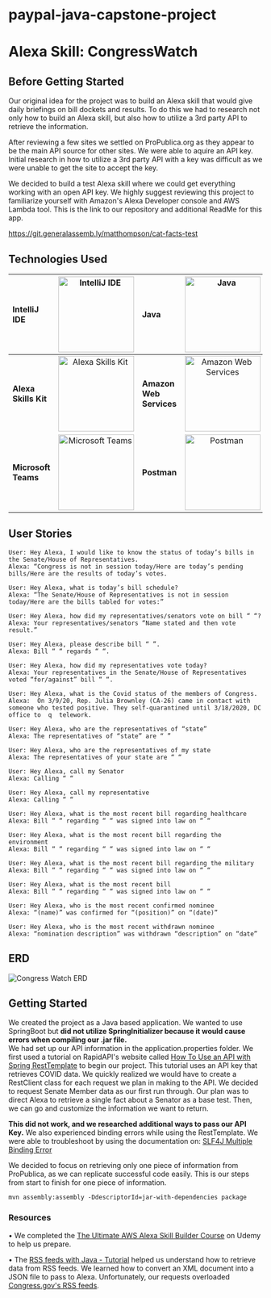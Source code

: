 # paypal-java-capstone-project

# Alexa Skill: CongressWatch

## Before Getting Started

Our original idea for the project was to build an Alexa skill that would give daily briefings on bill dockets and
results. To do this we had to research not only how to build an Alexa skill, but also how to utilize a 3rd party API to retrieve
the information.  

After reviewing a few sites we settled on ProPublica.org as they appear to be the main API source for other sites. We
were able to aquire an API key. Initial research in how to utilize a 3rd party API with a key was difficult as we were unable to get the site to accept
the key.  

We decided to build a test Alexa skill where we could get everything working with an open API key. We highly suggest reviewing this project to familiarize yourself with Amazon's Alexa Developer console and AWS Lambda tool. This is the link to our repository and additional ReadMe for this app.

https://git.generalassemb.ly/matthompson/cat-facts-test

## Technologies Used
| __IntelliJ IDE__ | <img src="https://upload.wikimedia.org/wikipedia/commons/9/9c/IntelliJ_IDEA_Icon.svg" alt="IntelliJ IDE" width="150"/> | __Java__ | <img src="https://cdn.freebiesupply.com/logos/thumbs/2x/java-4-logo.png" alt="Java" width="150"/> | 
| :------- | :-------: | :------- | :-----: |
| __Alexa Skills Kit__ | <img src="https://d3ogm7ac91k97u.cloudfront.net/content/dam/alexa/alexa-brand-guidelines-2021-refresh-/Alexa_Logo_RGB_BLUE.png" alt="Alexa Skills Kit" width="150"/> | __Amazon Web Services__ | <img src="https://d1.awsstatic.com/logos/aws-logo-lockups/poweredbyaws/PB_AWS_logo_RGB_stacked.547f032d90171cdea4dd90c258f47373c5573db5.png" alt="Amazon Web Services" width="150"/> 
| __Microsoft Teams__ | <img src="https://www.marshall.edu/it/files/microsoft-team-2019-300x300.png" alt="Microsoft Teams" width="150"/> | __Postman__ | <img src="https://www.postman.com/assets/logos/postman-logo-stacked.svg" alt="Postman" width="150"/> |




## User Stories  

    User: Hey Alexa, I would like to know the status of today’s bills in the Senate/House of Representatives.  
    Alexa: “Congress is not in session today/Here are today’s pending bills/Here are the results of today’s votes. 

    User: Hey Alexa, what is today’s bill schedule? 
    Alexa: “The Senate/House of Representatives is not in session today/Here are the bills tabled for votes:” 

    User: Hey Alexa, how did my representatives/senators vote on bill “ “? 
    Alexa: Your representatives/senators “Name stated and then vote result.” 

    User: Hey Alexa, please describe bill “ ”. 
    Alexa: Bill “ “ regards “ “. 

    User: Hey Alexa, how did my representatives vote today? 
    Alexa: Your representatives in the Senate/House of Representatives voted “for/against” bill “ “. 
    
    User: Hey Alexa, what is the Covid status of the members of Congress.  
    Alexa:  On 3/9/20, Rep. Julia Brownley (CA-26) came in contact with someone who tested positive. They self-quarantined until 3/18/2020, DC office to  q  telework. 
    
    User: Hey Alexa, who are the representatives of “state” 
    Alexa: The representatives of “state” are “ ” 
    
    User: Hey Alexa, who are the representatives of my state 
    Alexa: The representatives of your state are “ “ 
    
    User: Hey Alexa, call my Senator 
    Alexa: Calling “ “ 
    
    User: Hey Alexa, call my representative 
    Alexa: Calling “ “ 
    
    User: Hey Alexa, what is the most recent bill regarding healthcare 
    Alexa: Bill “ “ regarding “ “ was signed into law on “ “ 

    User: Hey Alexa, what is the most recent bill regarding the environment 
    Alexa: Bill “ “ regarding “ “ was signed into law on “ “ 

    User: Hey Alexa, what is the most recent bill regarding the military 
    Alexa: Bill “ “ regarding “ “ was signed into law on “ “ 

    User: Hey Alexa, what is the most recent bill  
    Alexa: Bill “ “ regarding “ “ was signed into law on “ “ 

    User: Hey Alexa, who is the most recent confirmed nominee 
    Alexa: “(name)” was confirmed for “(position)” on “(date)” 

    User: Hey Alexa, who is the most recent withdrawn nominee 
    Alexa: “nomination description” was withdrawn “description” on “date”  

## ERD

![Congress Watch ERD](https://git.generalassemb.ly/matthompson/paypal-java-capstone-project/blob/master/Photos/paypal-java-capstone-project.png)

## Getting Started
We created the project as a Java based application. We wanted to use SpringBoot but __did not utilize SpringInitializer because it would cause errors when compiling our .jar file.__  
We had set up our API information in the application.properties folder. We first used a tutorial on RapidAPI's website called [How To Use an API with Spring RestTemplate](https://rapidapi.com/blog/how-to-use-an-api-with-spring-resttemplate/) to begin our project. This tutorial uses an API key that retrieves COVID data. We quickly realized we would have to create a RestClient class for each request we plan in making to the API. We decided to request Senate Member data as our first run through. Our plan was to direct Alexa to retrieve a single fact about a Senator as a base test. Then, we can go and customize the information we want to return. 

__This did not work, and we researched additional ways to pass our API Key.__ We also experienced binding errors while using the RestTemplate. We were able to troubleshoot by using the documentation on: [SLF4J Multiple Binding Error](http://www.slf4j.org/codes.html#multiple_bindings)

We decided to focus on retrieving only one piece of information from ProPublica, as we can replicate successful code easily. This is our steps from start to finish for one piece of information. 




 



    mvn assembly:assembly -DdescriptorId=jar-with-dependencies package

### Resources
• We completed the [The Ultimate AWS Alexa Skill Builder Course](https://www.udemy.com/course/ultimate-aws-certified-alexa-skill-builder-specialty/) on Udemy to help us prepare.  

• The [RSS feeds with Java - Tutorial](https://www.vogella.com/tutorials/RSSFeed/article.html) helped us understand how to retrieve data from RSS feeds. We learned how to convert an XML document into a JSON file to pass to Alexa. Unfortunately, our requests overloaded [Congress.gov's RSS feeds](congress.gov/rss).  
